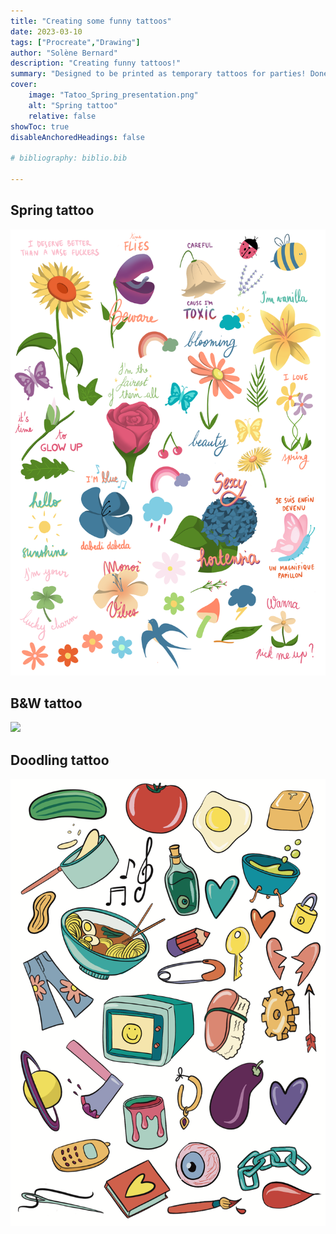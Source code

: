 ```yaml
---
title: "Creating some funny tattoos"
date: 2023-03-10
tags: ["Procreate","Drawing"]
author: "Solène Bernard"
description: "Creating funny tattoos!" 
summary: "Designed to be printed as temporary tattoos for parties! Done on Procreate." 
cover:
    image: "Tatoo_Spring_presentation.png"
    alt: "Spring tattoo"
    relative: false
showToc: true
disableAnchoredHeadings: false

# bibliography: biblio.bib

---
```


## Spring tattoo

![](Tatoo_Spring.png)

## B&W tattoo

![](A3.PNG)

## Doodling tattoo

![](Tatoo_Doodling_Print.png)




